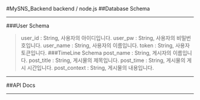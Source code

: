 #MySNS_Backend
backend / node.js
##Database Schema
***
###User Schema
>user_id : String, 사용자의 아이디입니다.
>user_pw : String, 사용자의 비밀번호입니다.
>user_name : String, 사용자의 이름입니다.
>token : String, 사용자 토큰입니다.
###TimeLine Schema
>post_name : String, 게시자의 이름입니다.
>post_title : String, 게시물의 제목입니다.
>post_time : String, 게시물의 게시 시간입니다.
>post_context : String, 게시물의 내용입니다.
***
##API Docs
***
